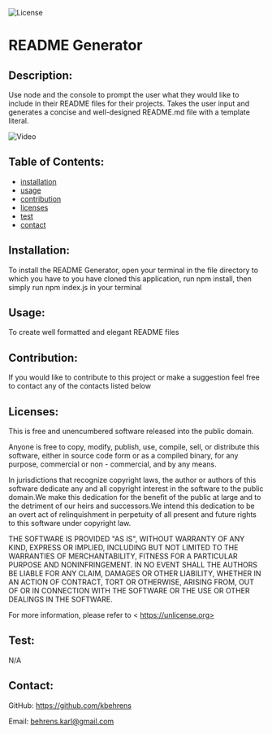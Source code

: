 ![License](https://img.shields.io/badge/License-The%20Unlicense-yellow)
# README Generator

## Description:

Use node and the console to prompt the user what they would like to include in their README files for their projects. Takes the user input and generates a concise and well-designed README.md file with a template literal.

![Video](./Assets/functionality.gif)

## Table of Contents:
- [installation](#installation)
- [usage](#usage)
- [contribution](#contribution)
- [licenses](#licenses)
- [test](#test)
- [contact](#contact)

## Installation:
To install the README Generator, open your terminal in the file directory to which you have to you have cloned this application, run npm install, then simply run npm index.js in your terminal

## Usage:
To create well formatted and elegant README files

## Contribution:
If you would like to contribute to this project or make a suggestion feel free to contact any of the contacts listed below

## Licenses:

This is free and unencumbered software released into the public domain.

Anyone is free to copy, modify, publish, use, compile, sell, or
distribute this software, either in source code form or as a compiled
binary, for any purpose, commercial or non - commercial, and by any
means.

In jurisdictions that recognize copyright laws, the author or authors
of this software dedicate any and all copyright interest in the
software to the public domain.We make this dedication for the benefit
of the public at large and to the detriment of our heirs and
successors.We intend this dedication to be an overt act of
relinquishment in perpetuity of all present and future rights to this
software under copyright law.

THE SOFTWARE IS PROVIDED "AS IS", WITHOUT WARRANTY OF ANY KIND,
EXPRESS OR IMPLIED, INCLUDING BUT NOT LIMITED TO THE WARRANTIES OF
MERCHANTABILITY, FITNESS FOR A PARTICULAR PURPOSE AND NONINFRINGEMENT.
IN NO EVENT SHALL THE AUTHORS BE LIABLE FOR ANY CLAIM, DAMAGES OR
OTHER LIABILITY, WHETHER IN AN ACTION OF CONTRACT, TORT OR OTHERWISE,
ARISING FROM, OUT OF OR IN CONNECTION WITH THE SOFTWARE OR THE USE OR
OTHER DEALINGS IN THE SOFTWARE.

For more information, please refer to < https://unlicense.org>

## Test:
N/A

## Contact:

GitHub: https://github.com/kbehrens

Email: behrens.karl@gmail.com
    